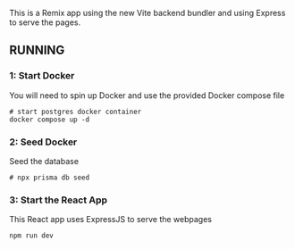 This is a Remix app using the new Vite backend bundler and using Express to serve the pages.

## RUNNING

### 1: Start Docker

You will need to spin up Docker and use the provided Docker compose file

    # start postgres docker container
    docker compose up -d

### 2: Seed Docker

Seed the database

    # npx prisma db seed

### 3: Start the React App

This React app uses ExpressJS to serve the webpages

    npm run dev

